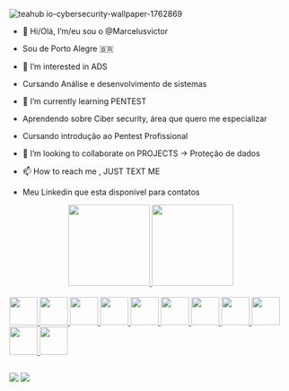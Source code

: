 ![teahub io-cybersecurity-wallpaper-1762869](https://user-images.githubusercontent.com/96080133/155764391-8cfad30f-904d-4064-88bb-66db764b31af.jpg)




- 👋 Hi/Olá, I’m/eu sou o  @Marcelusvictor
- Sou de Porto Alegre
🇧🇷
- 👀 I’m interested in ADS
- Cursando Análise e desenvolvimento de sistemas
 
- 🌱 I’m currently learning PENTEST
- Aprendendo sobre Ciber security, área que quero me especializar
- Cursando introdução ao Pentest Profissional
 
- 💞️ I’m looking to collaborate on PROJECTS
-> Proteção de dados
 
- 📫 How to reach me , JUST TEXT ME
- Meu Linkedin que esta disponivel para contatos 

<div align="center">
  <a href="https://github.com/Marcelusvictor">
  <img height="145em" src="https://github-readme-stats.vercel.app/api?username=Marcelusvictor&show_icons=true&theme=dark&include_all_commits=true&count_private=true"/>
  <img height="145em" src="https://github-readme-stats.vercel.app/api/top-langs/?username=Marcelusvictor&layout=compact&langs_count=7&theme=dark"/>
</div>
  
  <div style="display: inline_block"><br>
      <img height="50em" src="https://cdn.jsdelivr.net/gh/devicons/devicon/icons/ssh/ssh-original-wordmark.svg" />
      <img height="50em" src="https://cdn.jsdelivr.net/gh/devicons/devicon/icons/linux/linux-original.svg" />
      <img height="50em" src="https://cdn.jsdelivr.net/gh/devicons/devicon/icons/apache/apache-original-wordmark.svg" />
      <img height="50em" src="https://cdn.jsdelivr.net/gh/devicons/devicon/icons/android/android-original.svg" />
      <img height="50em" src="https://cdn.jsdelivr.net/gh/devicons/devicon/icons/bash/bash-original.svg" />
      <img height="50em" src="https://cdn.jsdelivr.net/gh/devicons/devicon/icons/c/c-original.svg" />
      <img height="50em" src="https://cdn.jsdelivr.net/gh/devicons/devicon/icons/chrome/chrome-original.svg" />
      <img height="50em" src="https://cdn.jsdelivr.net/gh/devicons/devicon/icons/debian/debian-original-wordmark.svg" />
      <img height="50em" src="https://cdn.jsdelivr.net/gh/devicons/devicon/icons/firefox/firefox-original.svg" />
      <img height="50em" src="https://cdn.jsdelivr.net/gh/devicons/devicon/icons/google/google-original.svg" />
      <img height="50em" src="https://cdn.jsdelivr.net/gh/devicons/devicon/icons/windows8/windows8-original.svg" />
</div>
  
  ##
  
  <div> 
     <a href="https://www.linkedin.com/in/marcelus-victor-517a681b5" target="_blank"><img src="https://img.shields.io/badge/-LinkedIn-%230077B5?style=for-the-badge&logo=linkedin&logoColor=white" target="_blank"></a> 
     <a href="https://discord.gg/MRC6#3343" target="_blank"><img src="https://img.shields.io/badge/Discord-7289DA?style=for-the-badge&logo=discord&logoColor=white" target="_blank"></a> 
     

 </div>




    

    

    

    




